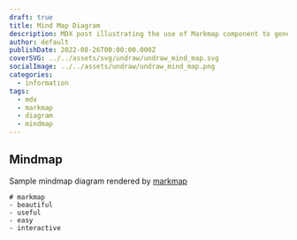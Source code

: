 ```yaml
---
draft: true
title: Mind Map Diagram
description: MDX post illustrating the use of Markmap component to generate mind map diagrams.
author: default
publishDate: 2022-08-26T00:00:00.000Z
coverSVG: ../../assets/svg/undraw/undraw_mind_map.svg
socialImage: ../../assets/undraw/undraw_mind_map.png
categories:
  - information
tags:
  - mdx
  - markmap
  - diagram
  - mindmap
---
```


## Mindmap

Sample mindmap diagram rendered by [markmap](https://markmap.js.org)

```markmap
# markmap
- beautiful
- useful
- easy
- interactive
```
